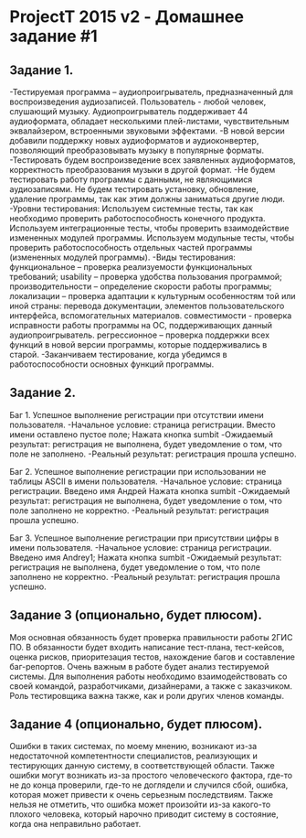 # ProjectT 2015 v2 - Домашнее задание #1
## Задание 1.
-Тестируемая программа – аудиопроигрыватель, предназначенный для воспроизведения аудиозаписей. Пользователь - любой человек, слушающий музыку. Аудиопроигрыватель поддерживает 44 аудиоформата, обладает несколькими плей-листами, чувствительным эквалайзером, встроенными звуковыми эффектами.
-В новой версии добавили поддержку новых аудиоформатов и аудиоконвертер, позволяющий преобразовывать музыку в популярные форматы.
-Тестировать будем воспроизведение всех заявленных аудиоформатов, корректность преобразования музыки в другой формат. 
-Не будем тестировать работу программы с данными, не являющимися аудиозаписями. Не будем тестировать установку, обновление, удаление программы, так как этим должны заниматься другие люди.
-Уровни тестирования:
  Используем системные тесты, так как необходимо проверить работоспособность конечного продукта.
  Используем интеграционные тесты, чтобы проверить взаимодействие измененных модулей программы.
  Используем модульные тесты, чтобы проверить работоспособность отдельных частей программы (измененных модулей программы).
-Виды тестирования:
  функциональное – проверка реализуемости функциональных требований;
  usability – проверка удобства пользования программой;
  производительности – определение скорости работы программы;
  локализации – проверка адаптации к культурным особенностям той или иной страны: перевода документации, элементов     пользовательского интерфейса, вспомогательных материалов.
  совместимости - проверка исправности работы программы на ОС, поддерживающих данный аудиопроигрыватель.
  регрессионное – проверка поддержки всех функций в новой версии программы, которые поддерживались в старой.
-Заканчиваем тестирование, когда убедимся в работоспособности основных функций программы.

## Задание 2.

Баг 1. Успешное выполнение регистрации при отсутствии имени пользователя.
-Начальное условие: страница регистрации.
  Вместо имени оставлено пустое поле; 
  Нажата кнопка sumbit
-Ожидаемый результат: регистрация не выполнена, будет уведомление о том, что поле не заполнено.
-Реальный результат: регистрация прошла успешно.

Баг 2. Успешное выполнение регистрации при использовании не таблицы ASCII в имени пользователя.
-Начальное условие: страница регистрации.
  Введено имя Андрей
  Нажата кнопка sumbit
-Ожидаемый результат: регистрация не выполнена, будет уведомление о том, что поле заполнено не корректно.
-Реальный результат: регистрация прошла успешно.

Баг 3. Успешное выполнение регистрации при присутствии цифры в имени пользователя.
-Начальное условие: страница регистрации.
  Введено имя Andrey1;
  Нажата кнопка sumbit
-Ожидаемый результат: регистрация не выполнена, будет уведомление о том, что поле заполнено не корректно.
-Реальный результат: регистрация прошла успешно.

## Задание 3 (опционально, будет плюсом).

Моя основная обязанность будет проверка правильности работы 2ГИС ПО. В обязанности будет входить написание тест-плана, тест-кейсов, оценка рисков, приоритезация тестов, нахождение багов и составление баг-репортов. Очень важным в работе будет анализ тестируемой системы. Для выполнения работы необходимо взаимодействовать со своей командой, разработчиками, дизайнерами, а также с заказчиком. Роль тестировщика важна также, как и роли других членов команды.

## Задание 4 (опционально, будет плюсом).
Ошибки в таких системах, по моему мнению, возникают из-за недостаточной компетентности специалистов, реализующих и тестирующих данную систему, в соответствующей области. Также ошибки могут возникать из-за простого человеческого фактора, где-то не до конца проверили, где-то не доглядели и случился сбой, ошибка, которая может привести к очень серьезным последствиям. Также нельзя не отметить, что ошибка может произойти из-за какого-то плохого человека, который нарочно приводит систему в состояние, когда она неправильно работает.

